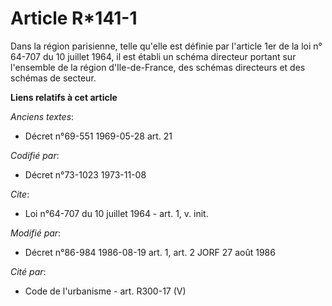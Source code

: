 # Article R*141-1

Dans la région parisienne, telle qu'elle est définie par l'article 1er de la loi n° 64-707 du 10 juillet 1964, il est établi
un schéma directeur portant sur l'ensemble de la région d'Ile-de-France, des schémas directeurs et des schémas de secteur.

**Liens relatifs à cet article**

_Anciens textes_:

  - Décret n°69-551 1969-05-28 art. 21

_Codifié par_:

  - Décret n°73-1023 1973-11-08

_Cite_:

  - Loi n°64-707 du 10 juillet 1964 - art. 1, v. init.

_Modifié par_:

  - Décret n°86-984 1986-08-19 art. 1, art. 2 JORF 27 août 1986

_Cité par_:

  - Code de l'urbanisme - art. R300-17 (V)
